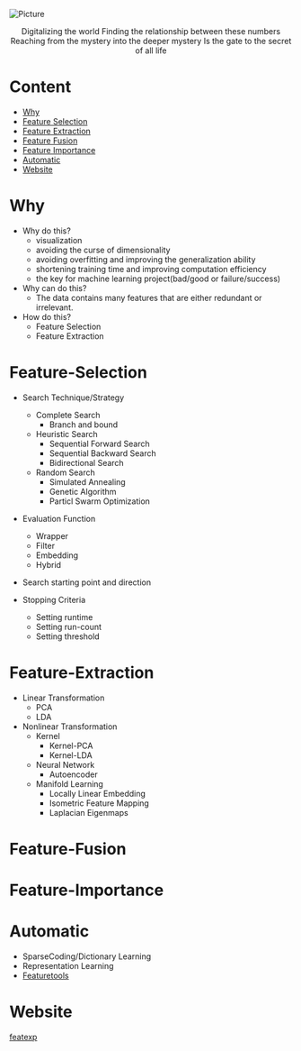 ![Picture](https://github.com/pku-H2R/Feature-Engineering/blob/master/Picture/feature.jpg)
                                                                                              
<p align='center'>
  Digitalizing the world  
  Finding the relationship between these numbers  
  Reaching from the mystery into the deeper mystery  
  Is the gate to the secret of all life
</p>

# Content
* [Why](#Why)
* [Feature Selection](#Feature-Selection)
* [Feature Extraction](#Feature-Extraction)
* [Feature Fusion](#Feature-Fusion)
* [Feature Importance](#Feature-Importance)
* [Automatic](#Automatic)
* [Website](#Website)


# Why

* Why do this?
  * visualization
  * avoiding the curse of dimensionality
  * avoiding overfitting and improving the generalization ability
  * shortening training time and improving computation efficiency
  * the key for machine learning project(bad/good or failure/success)  
* Why can do this?
  * The data contains many features that are either redundant or irrelevant.
* How do this?
  * Feature Selection
  * Feature Extraction

# Feature-Selection

* Search Technique/Strategy 
  * Complete Search
    * Branch and bound
  * Heuristic Search
    * Sequential Forward Search
    * Sequential Backward Search
    * Bidirectional Search
  * Random Search
    * Simulated Annealing
    * Genetic Algorithm
    * Particl Swarm Optimization
 
* Evaluation Function
  * Wrapper
  * Filter
  * Embedding
  * Hybrid
  
* Search starting point and direction
* Stopping Criteria
  * Setting runtime
  * Setting run-count
  * Setting threshold
 
# Feature-Extraction
* Linear Transformation
  * PCA
  * LDA
* Nonlinear Transformation
  * Kernel
    * Kernel-PCA
    * Kernel-LDA
  * Neural Network
    * Autoencoder
  * Manifold Learning
    * Locally Linear Embedding
    * Isometric Feature Mapping
    * Laplacian Eigenmaps

# Feature-Fusion

# Feature-Importance


# Automatic
* SparseCoding/Dictionary Learning
* Representation Learning
* [Featuretools](https://github.com/Featuretools/featuretools)




# Website
[featexp](https://github.com/abhayspawar/featexp)
